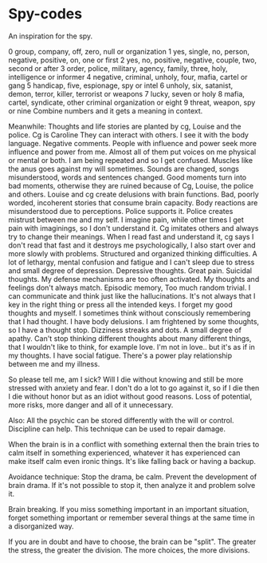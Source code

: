 # Spy-codes
An inspiration for the spy.


0 group, company, off, zero, null or organization
1 yes, single, no, person, negative, positive, on, one or first
2 yes, no, positive, negative, couple, two, second or after
3 order, police, military, agency, family, three, holy, intelligence or informer
4 negative, criminal, unholy, four, mafia, cartel or gang
5 handicap, five, espionage, spy or intel
6 unholy, six, satanist, demon, terror, killer, terrorist or weapons
7 lucky, seven or holy
8 mafia, cartel, syndicate, other criminal organization or eight
9 threat, weapon, spy or nine
Combine numbers and it gets a meaning in context.

Meanwhile:
Thoughts and life stories are planted by cg, Louise and the police.
Cg is Caroline
They can interact with others.  I see it with the body language.
Negative comments.
People with influence and power seek more influence and power from me.
Almost all of them put voices on me physical or mental or both.
I am being repeated and so I get confused.
Muscles like the anus goes against my will sometimes.
Sounds are changed, songs misunderstood, words and sentences changed.
Good moments turn into bad moments, otherwise they are ruined because of Cg, Louise, the police and others.
Louise and cg create delusions with brain functions.
Bad, poorly worded, incoherent stories that consume brain capacity.
Body reactions are misunderstood due to perceptions.  Police supports it.
Police creates mistrust between me and my self.
I imagine pain, while other times I get pain with imaginings, so I don't understand it.
Cg imitates others and always try to change their meanings.
When I read fast and understand it, cg says I don't read that fast and it destroys me psychologically, I also start over and more slowly with problems.
Structured and organized thinking difficulties.
A lot of lethargy, mental confusion and fatigue and I can't sleep due to stress and small degree of depression.
Depressive thoughts.
Great pain. Suicidal thoughts.
My defense mechanisms are too often activated.
My thoughts and feelings don't always match.
Episodic memory, Too much random trivial.
I can communicate and think just like the hallucinations.
It's not always that I key in the right thing or press all the intended keys.
I forget my good thoughts and myself.
I sometimes think without consciously remembering that I had thought.
I have body delusions.
I am frightened by some thoughts, so I have a thought stop.
Dizziness streaks and dots.
A small degree of apathy.
Can't stop thinking different thoughts about many different things, that I wouldn't like to think, for example love.
I'm not in love.. but it's as if in my thoughts.
I have social fatigue.
There's a power play relationship between me and my illness.

So please tell me, am I sick? Will I die without knowing and still be more stressed with anxiety and fear. I don't do a lot to go against it, so if I die then I die without honor but as an idiot without good reasons. Loss of potential, more risks, more danger and all of it unnecessary.


Also:
All the psychic can be stored differently with the will or control.  Discipline can help.  This technique can be used to repair damage.

When the brain is in a conflict with something external then the brain tries to calm itself in something experienced, whatever it has experienced can make itself calm even ironic things. It's like falling back or having a backup.

Avoidance technique: Stop the drama, be calm.  Prevent the development of brain drama.
If it's not possible to stop it, then analyze it and problem solve it.

Brain breaking.  If you miss something important in an important situation, forget something important or remember several things at the same time in a disorganized way.

If you are in doubt and have to choose, the brain can be "split".  The greater the stress, the greater the division.  The more choices, the more divisions.
